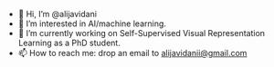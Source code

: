 - 👋 Hi, I’m @alijavidani
- 👀 I’m interested in AI/machine learning.
- 🌱 I’m currently working on Self-Supervised Visual Representation Learning as a PhD student.
- 📫 How to reach me: drop an email to alijavidanii@gmail.com

<!---
alijavidani/alijavidani is a ✨ special ✨ repository because its `README.md` (this file) appears on your GitHub profile.
You can click the Preview link to take a look at your changes.
--->
